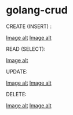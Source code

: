 # golang-crud

CREATE (INSERT) :

[Image alt](https://github.com/Kuchezai/golang-crud/raw/master/exmpl/c1.png)
[Image alt](https://github.com/Kuchezai/golang-crud/raw/master/exmpl/c2.png)

READ (SELECT):

[Image alt](https://github.com/Kuchezai/golang-crud/raw/master/exmpl/sa1.png)

UPDATE:

[Image alt](https://github.com/Kuchezai/golang-crud/raw/master/exmpl/u1.png)
[Image alt](https://github.com/Kuchezai/golang-crud/raw/master/exmpl/u2.png)

DELETE:

[Image alt](https://github.com/Kuchezai/golang-crud/raw/master/exmpl/d1.png)
[Image alt](https://github.com/Kuchezai/golang-crud/raw/master/exmpl/d2.png)

